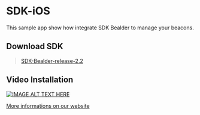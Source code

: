 # SDK-iOS

This sample app show how integrate SDK Bealder to manage your beacons.

## Download SDK

> [SDK-Bealder-release-2.2](https://github.com/bealder/SDK-iOS/releases/tag/2.2)

## Video Installation

[![IMAGE ALT TEXT HERE](http://img.youtube.com/vi/tX6eISAAUi4/0.jpg)](http://www.youtube.com/watch?v=tX6eISAAUi4)

[More informations on our website](http://bealder.com)
